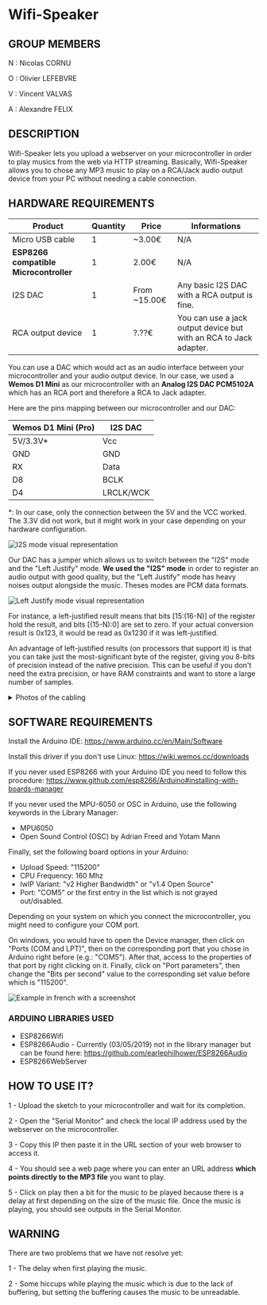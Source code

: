 # Wifi-Speaker

## GROUP MEMBERS
N : Nicolas CORNU

O : Olivier LEFEBVRE

V : Vincent VALVAS

A : Alexandre FELIX


## DESCRIPTION
Wifi-Speaker lets you upload a webserver on your microcontroller in order to play musics from the web via HTTP streaming.
Basically, Wifi-Speaker allows you to chose any MP3 music to play on a RCA/Jack audio output device from your PC without needing a cable connection.


## HARDWARE REQUIREMENTS
Product | Quantity | Price | Informations
------- | -------- | ----- | ------------
Micro USB cable | 1 | ~3.00€ | N/A
**ESP8266 compatible Microcontroller** | 1 | 2.00€ | N/A
I2S DAC | 1 | From ~15.00€ | Any basic I2S DAC with a RCA output is fine.
RCA output device | 1 | ?.??€ | You can use a jack output device but with an RCA to Jack adapter.

You can use a DAC which would act as an audio interface between your microcontroller and your audio output device.
In our case, we used a **Wemos D1 Mini** as our microcontroller with an **Analog I2S DAC PCM5102A** which has an RCA port and therefore a RCA to Jack adapter.


Here are the pins mapping between our microcontroller and our DAC: 

Wemos D1 Mini (Pro) | I2S DAC
------------------- | -------
5V/3.3V\* | Vcc
GND | GND
RX | Data
D8 | BCLK
D4 | LRCLK/WCK

\*: In our case, only the connection between the 5V and the VCC worked. The 3.3V did not work, but it might work in your case depending on your hardware configuration.

![I2S mode visual representation](https://e2e.ti.com/cfs-file/__key/communityserver-discussions-components-files/64/0184.232.jpg)

Our DAC has a jumper which allows us to switch between the "I2S" mode and the "Left Justify" mode. **We used the "I2S" mode** in order to register an audio output with good quality, but the "Left Justify" mode has heavy noises output alongside the music.
Theses modes are PCM data formats.

![Left Justify mode visual representation](https://e2e.ti.com/cfs-file/__key/communityserver-discussions-components-files/64/0535.231.jpg)

For instance, a left-justified result means that bits [15:(16-N)] of the register hold the result, and bits [(15-N):0] are set to zero. If your actual conversion result is 0x123, it would be read as 0x1230 if it was left-justified.

An advantage of left-justified results (on processors that support it) is that you can take just the most-significant byte of the register, giving you 8-bits of precision instead of the native precision. This can be useful if you don't need the extra precision, or have RAM constraints and want to store a large number of samples.

<details>
  <summary>Photos of the cabling</summary>
  
![DAC Cabling](https://i.imgur.com/rhUbkb1.jpg)

![Wemos cabling](https://i.imgur.com/SwUAzwJ.jpg)

![Overall cabling](https://i.imgur.com/DQHn3WS.jpg)
</details>

## SOFTWARE REQUIREMENTS
Install the Arduino IDE: https://www.arduino.cc/en/Main/Software

Install this driver if you don't use Linux: https://wiki.wemos.cc/downloads

If you never used ESP8266 with your Arduino IDE you need to follow this procedure: 
https://www.github.com/esp8266/Arduino#installing-with-boards-manager

If you never used the MPU-6050 or OSC in Arduino, use the following keywords in the Library Manager:
- MPU6050
- Open Sound Control (OSC) by Adrian Freed and Yotam Mann

Finally, set the following board options in your Arduino:
- Upload Speed: "115200"
- CPU Frequency: 160 Mhz
- IwIP Variant: "v2 Higher Bandwidth" or "v1.4 Open Source"
- Port: "COM5" or the first entry in the list which is not grayed out/disabled.

Depending on your system on which you connect the microcontroller, you might need to configure your COM port.

On windows, you would have to open the Device manager, then click on "Ports (COM and LPT)", then on the corresponding port that you chose in Arduino right before (e.g.: "COM5").
After that, access to the properties of that port by right clicking on it.
Finally, click on "Port parameters", then change the "Bits per second" value to the corresponding set value before which is "115200".

![Example in french with a screenshot](https://i.imgur.com/xymjNYK.png)

### ARDUINO LIBRARIES USED
- ESP8266Wifi
- ESP8266Audio - Currently (03/05/2019) not in the library manager but can be found here: https://github.com/earlephilhower/ESP8266Audio
- ESP8266WebServer

## HOW TO USE IT?

1 - Upload the sketch to your microcontroller and wait for its completion.

2 - Open the "Serial Monitor" and check the local IP address used by the webserver on the microcontroller.

3 - Copy this IP then paste it in the URL section of your web browser to access it.

4 - You should see a web page where you can enter an URL address **which points directly to the MP3 file** you want to play.

5 - Click on play then a bit for the music to be played because there is a delay at first depending on the size of the music file. Once the music is playing, you should see outputs in the Serial Monitor.


## WARNING

There are two problems that we have not resolve yet:

1 - The delay when first playing the music.

2 - Some hiccups while playing the music which is due to the lack of buffering, but setting the buffering causes the music to be unreadable.
